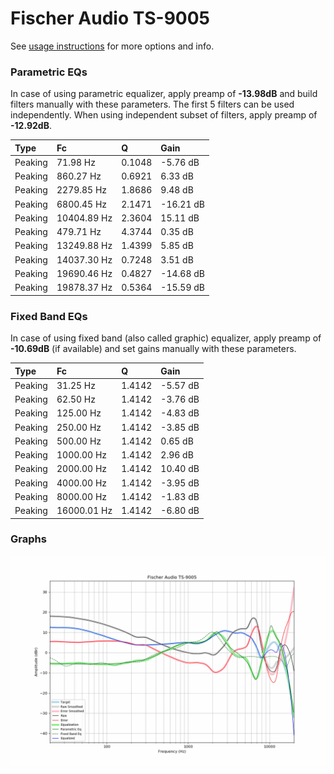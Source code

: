 # Fischer Audio TS-9005
See [usage instructions](https://github.com/jaakkopasanen/AutoEq#usage) for more options and info.

### Parametric EQs
In case of using parametric equalizer, apply preamp of **-13.98dB** and build filters manually
with these parameters. The first 5 filters can be used independently.
When using independent subset of filters, apply preamp of **-12.92dB**.

| Type    | Fc          |      Q | Gain      |
|:--------|:------------|:-------|:----------|
| Peaking | 71.98 Hz    | 0.1048 | -5.76 dB  |
| Peaking | 860.27 Hz   | 0.6921 | 6.33 dB   |
| Peaking | 2279.85 Hz  | 1.8686 | 9.48 dB   |
| Peaking | 6800.45 Hz  | 2.1471 | -16.21 dB |
| Peaking | 10404.89 Hz | 2.3604 | 15.11 dB  |
| Peaking | 479.71 Hz   | 4.3744 | 0.35 dB   |
| Peaking | 13249.88 Hz | 1.4399 | 5.85 dB   |
| Peaking | 14037.30 Hz | 0.7248 | 3.51 dB   |
| Peaking | 19690.46 Hz | 0.4827 | -14.68 dB |
| Peaking | 19878.37 Hz | 0.5364 | -15.59 dB |

### Fixed Band EQs
In case of using fixed band (also called graphic) equalizer, apply preamp of **-10.69dB**
(if available) and set gains manually with these parameters.

| Type    | Fc          |      Q | Gain     |
|:--------|:------------|:-------|:---------|
| Peaking | 31.25 Hz    | 1.4142 | -5.57 dB |
| Peaking | 62.50 Hz    | 1.4142 | -3.76 dB |
| Peaking | 125.00 Hz   | 1.4142 | -4.83 dB |
| Peaking | 250.00 Hz   | 1.4142 | -3.85 dB |
| Peaking | 500.00 Hz   | 1.4142 | 0.65 dB  |
| Peaking | 1000.00 Hz  | 1.4142 | 2.96 dB  |
| Peaking | 2000.00 Hz  | 1.4142 | 10.40 dB |
| Peaking | 4000.00 Hz  | 1.4142 | -3.95 dB |
| Peaking | 8000.00 Hz  | 1.4142 | -1.83 dB |
| Peaking | 16000.01 Hz | 1.4142 | -6.80 dB |

### Graphs
![](./Fischer%20Audio%20TS-9005.png)